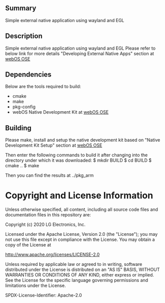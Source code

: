 Summary
-------
Simple external native application using wayland and EGL

Description
-----------

Simple external native application using wayland and EGL
Please refer to below link for more details
"Developing External Native Apps" section at [webOS OSE](https://www.webosose.org)

Dependencies
---------------------

Below are the tools required to build:

* cmake
* make
* pkg-config
* webOS Native Development Kit at [webOS OSE](https://www.webosose.org)

## Building

Please make, install and setup the native development kit based on
"Native Development Kit Setup" section at [webOS OSE](https://www.webosose.org)

Then enter the following commands to build it after changing into the directory
under which it was downloaded:
    $ mkdir BUILD
    $ cd BUILD
    $ cmake ..
    $ make

Then you can find the results at ../pkg_arm

Copyright and License Information
=================================
Unless otherwise specified, all content, including all source code files and
documentation files in this repository are:

Copyright (c) 2020 LG Electronics, Inc.

Licensed under the Apache License, Version 2.0 (the "License");
you may not use this file except in compliance with the License.
You may obtain a copy of the License at

http://www.apache.org/licenses/LICENSE-2.0

Unless required by applicable law or agreed to in writing, software
distributed under the License is distributed on an "AS IS" BASIS,
WITHOUT WARRANTIES OR CONDITIONS OF ANY KIND, either express or implied.
See the License for the specific language governing permissions and
limitations under the License.

SPDX-License-Identifier: Apache-2.0

